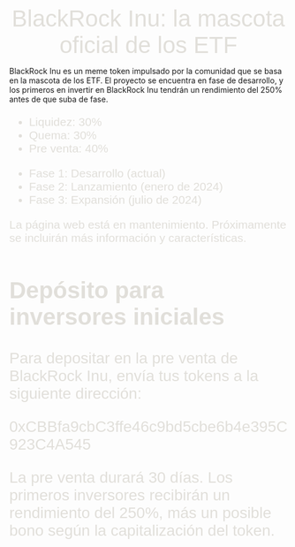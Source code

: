 <!DOCTYPE html>
<html lang="es">
<head>
  <meta charset="UTF-8">
  <title>BlackRock Inu</title>
  <style>
    /* Título principal */
    .titulo-principal {
      text-align: center;
      color: #e1dfda;
      font-size: 3em;
      font-family: sans-serif;
    }

    /* Texto del proyecto */
    .texto-proyecto {
      color: #e1dfda;
      font-size: 1.5em;
      font-family: sans-serif;
    }

    /* Tokenomics */
    .tokenomics {
      color: #e1dfda;
      font-size: 1.5em;
      font-family: sans-serif;
    }

    /* Fases del proyecto */
    .fases-proyecto {
      color: #e1dfda;
      font-size: 1.5em;
      font-family: sans-serif;
    }

    /* Cartel de mantenimiento */
    .mantenimiento {
      color: #e1dfda;
      font-size: 1.5em;
      font-family: sans-serif;
    }

    /* Comando de depósito */
    .deposito {
      color: #e1dfda;
      font-size: 2em;
      font-family: sans-serif;
    }
  </style>
</head>
<body>
  <div class="titulo-principal">
    BlackRock Inu: la mascota oficial de los ETF
  </div>

  <div class="texto-proyecto">
    <p>BlackRock Inu es un meme token impulsado por la comunidad que se basa en la mascota de los ETF. El proyecto se encuentra en fase de desarrollo, y los primeros en invertir en BlackRock Inu tendrán un rendimiento del 250% antes de que suba de fase.</p>
  </div>

  <div class="tokenomics">
    <ul>
      <li>Liquidez: 30%</li>
      <li>Quema: 30%</li>
      <li>Pre venta: 40%</li>
    </ul>
  </div>

  <div class="fases-proyecto">
    <ul>
      <li>Fase 1: Desarrollo (actual)</li>
      <li>Fase 2: Lanzamiento (enero de 2024)</li>
      <li>Fase 3: Expansión (julio de 2024)</li>
    </ul>
  </div>

  <div class="mantenimiento">
    <p>La página web está en mantenimiento. Próximamente se incluirán más información y características.</p>
  </div>

  <div class="deposito">
    <h2>Depósito para inversores iniciales</h2>
    <p>Para depositar en la pre venta de BlackRock Inu, envía tus tokens a la siguiente dirección:</p>
    <p>0xCBBfa9cbC3ffe46c9bd5cbe6b4e395C923C4A545</p>
    <p>La pre venta durará 30 días. Los primeros inversores recibirán un rendimiento del 250%, más un posible bono según la capitalización del token.</p>
  </div>
</body>
</html>
